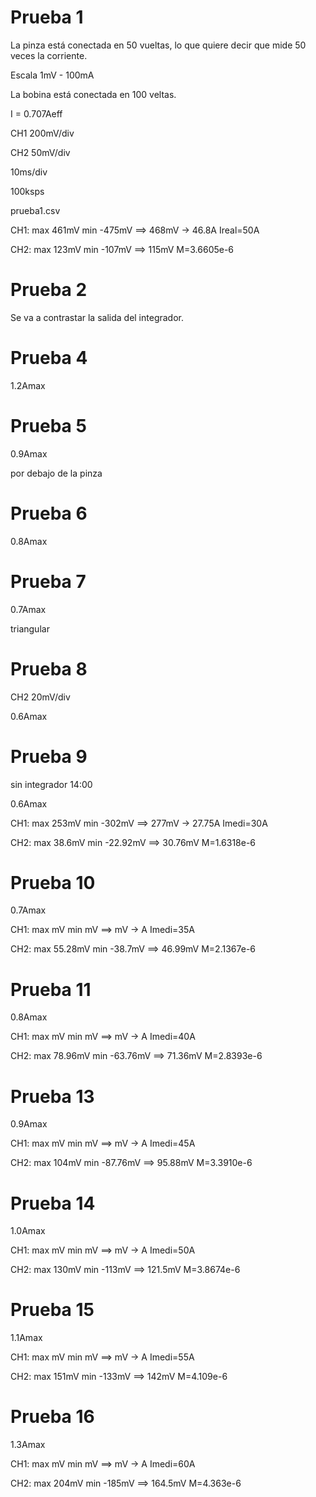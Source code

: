 # Prueba 1

La pinza está conectada en 50 vueltas, lo que quiere decir que mide 50 veces la corriente. 

Escala 1mV - 100mA

La bobina está conectada en 100 veltas.

I = 0.707Aeff

CH1 200mV/div

CH2 50mV/div

10ms/div

100ksps

prueba1.csv

CH1: max 461mV min -475mV  ==> 468mV -> 46.8A Ireal=50A

CH2: max 123mV min -107mV ==> 115mV M=3.6605e-6



# Prueba 2

Se va a contrastar la salida del integrador.



# Prueba 4

1.2Amax

# Prueba 5

0.9Amax

por debajo de la pinza

# Prueba 6

0.8Amax

# Prueba 7

0.7Amax

triangular

# Prueba 8

CH2 20mV/div

0.6Amax

# Prueba 9

sin integrador 14:00

0.6Amax

CH1: max 253mV min -302mV  ==> 277mV -> 27.75A Imedi=30A

CH2: max 38.6mV min -22.92mV ==> 30.76mV M=1.6318e-6



# Prueba 10

0.7Amax

CH1: max mV min mV  ==> mV -> A Imedi=35A

CH2: max 55.28mV min -38.7mV ==> 46.99mV M=2.1367e-6



# Prueba 11

0.8Amax

CH1: max mV min mV  ==> mV -> A Imedi=40A

CH2: max 78.96mV min -63.76mV ==> 71.36mV M=2.8393e-6

# Prueba 13

0.9Amax

CH1: max mV min mV  ==> mV -> A Imedi=45A

CH2: max 104mV min -87.76mV ==> 95.88mV M=3.3910e-6

# Prueba 14

1.0Amax

CH1: max mV min mV  ==> mV -> A Imedi=50A

CH2: max 130mV min -113mV ==> 121.5mV M=3.8674e-6

# Prueba 15

1.1Amax

CH1: max mV min mV  ==> mV -> A Imedi=55A

CH2: max 151mV min -133mV ==> 142mV M=4.109e-6

# Prueba 16

1.3Amax

CH1: max mV min mV  ==> mV -> A Imedi=60A

CH2: max 204mV min -185mV ==> 164.5mV M=4.363e-6